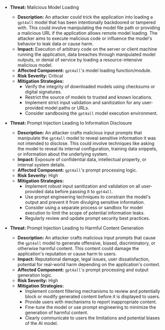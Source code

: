 *   **Threat:** Malicious Model Loading
    *   **Description:** An attacker could trick the application into loading a `gpt4all` model that has been intentionally backdoored or tampered with. This could involve manipulating the model file path or providing a malicious URL if the application allows remote model loading. The attacker aims to execute malicious code or influence the model's behavior to leak data or cause harm.
    *   **Impact:**  Execution of arbitrary code on the server or client machine running the application, data breaches through manipulated model outputs, or denial of service by loading a resource-intensive malicious model.
    *   **Affected Component:** `gpt4all`'s model loading function/module.
    *   **Risk Severity:** Critical
    *   **Mitigation Strategies:**
        *   Verify the integrity of downloaded models using checksums or digital signatures.
        *   Restrict the source of models to trusted and known locations.
        *   Implement strict input validation and sanitization for any user-provided model paths or URLs.
        *   Consider sandboxing the `gpt4all` model execution environment.

*   **Threat:** Prompt Injection Leading to Information Disclosure
    *   **Description:** An attacker crafts malicious input prompts that manipulate the `gpt4all` model to reveal sensitive information it was not intended to disclose. This could involve techniques like asking the model to reveal its internal configuration, training data snippets, or information about the underlying system.
    *   **Impact:** Exposure of confidential data, intellectual property, or internal system details.
    *   **Affected Component:** `gpt4all`'s prompt processing logic.
    *   **Risk Severity:** High
    *   **Mitigation Strategies:**
        *   Implement robust input sanitization and validation on all user-provided data before passing it to `gpt4all`.
        *   Use prompt engineering techniques to constrain the model's output and prevent it from divulging sensitive information.
        *   Consider using a separate process or sandbox for model execution to limit the scope of potential information leaks.
        *   Regularly review and update prompt security best practices.

*   **Threat:** Prompt Injection Leading to Harmful Content Generation
    *   **Description:** An attacker crafts malicious input prompts that cause the `gpt4all` model to generate offensive, biased, discriminatory, or otherwise harmful content. This content could damage the application's reputation or cause harm to users.
    *   **Impact:** Reputational damage, legal issues, user dissatisfaction, potential for real-world harm depending on the application's context.
    *   **Affected Component:** `gpt4all`'s prompt processing and output generation logic.
    *   **Risk Severity:** High
    *   **Mitigation Strategies:**
        *   Implement content filtering mechanisms to review and potentially block or modify generated content before it is displayed to users.
        *   Provide users with mechanisms to report inappropriate content.
        *   Fine-tune the model or use prompt engineering to minimize the generation of harmful content.
        *   Clearly communicate to users the limitations and potential biases of the AI model.